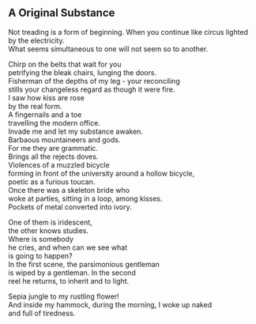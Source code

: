 A Original Substance
--------------------
Not treading is a form of beginning. When you continue like circus lighted by the electricity.  
What seems simultaneous to one will not seem so to another.  
  
Chirp on the belts that wait for you  
petrifying the bleak chairs, lunging the doors.  
Fisherman of the depths of my leg - your reconciling  
stills your changeless regard as though it were fire.  
I saw how kiss are rose  
by the real form.  
A fingernails and a toe  
travelling the modern office.  
Invade me and let my substance awaken.  
Barbaous mountaineers and gods.  
For me they are grammatic.  
Brings all the rejects doves.  
Violences of a muzzled bicycle  
forming in front of the university around a hollow bicycle,  
poetic as a furious toucan.  
Once there was a skeleton bride who  
woke at parties, sitting in a loop, among kisses.  
Pockets of metal converted into ivory.  
  
One of them is iridescent,  
the other knows studies.  
Where is somebody  
he cries, and when can we see what  
is going to happen?  
In the first scene, the parsimonious gentleman  
is wiped by a gentleman. In the second  
reel he returns, to inherit and to light.  
  
Sepia jungle to my rustling flower!  
And inside my hammock, during the morning, I woke up naked  
and full of tiredness.  
